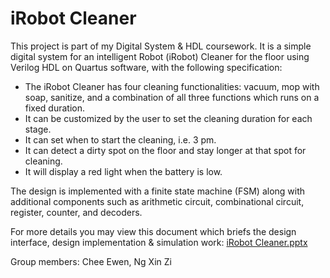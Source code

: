 # iRobot Cleaner
This project is part of my Digital System & HDL coursework. It is a simple digital system for an intelligent Robot (iRobot) Cleaner for the floor using Verilog HDL on Quartus software, with the following specification:
- The iRobot Cleaner has four cleaning functionalities: vacuum, mop with soap, sanitize, and a combination of all three functions which runs on a fixed duration.
- It can be customized by the user to set the cleaning duration for each stage.
- It can set when to start the cleaning, i.e. 3 pm.
- It can detect a dirty spot on the floor and stay longer at that spot for cleaning.
- It will display a red light when the battery is low.

The design is implemented with a finite state machine (FSM) along with additional components such as arithmetic circuit, combinational circuit, register, counter, and decoders. 

For more details you may view this document which briefs the design interface, design implementation & simulation work:
[iRobot Cleaner.pptx](https://github.com/jeanlzx/iRobot-Cleaner-using-Verilog/files/15401811/iRobot.Cleaner.pptx)

Group members:
Chee Ewen, Ng Xin Zi
